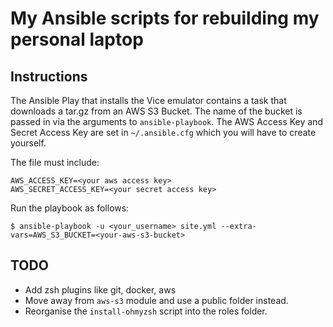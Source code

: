 
# My Ansible scripts for rebuilding my personal laptop

## Instructions

The Ansible Play that installs the Vice emulator contains a task that downloads a tar.gz from an AWS S3 Bucket.
The name of the bucket is passed in via the arguments to `ansible-playbook`.
The AWS Access Key and Secret Access Key are set in `~/.ansible.cfg` which you will have to create yourself.

The file must include:

    AWS_ACCESS_KEY=<your aws access key>
    AWS_SECRET_ACCESS_KEY=<your secret access key>

Run the playbook as follows:

    $ ansible-playbook -u <your_username> site.yml --extra-vars=AWS_S3_BUCKET=<your-aws-s3-bucket>


## TODO
  * Add zsh plugins like git, docker, aws
  * Move away from `aws-s3` module and use a public folder instead.
  * Reorganise the `install-ohmyzsh` script into the roles folder.
 
